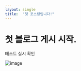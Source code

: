 ```yaml
---
layout: single
title:  "첫 포스팅입니다!"
---
```


# 첫 블로그 게시 시작.

테스트 실시 확인

![image](C:\Users\kyeon\git\newtron-vaniaBlog\newtron-vania.github.io\images\2022-11-21-first\image-1669080118329-3.png)
